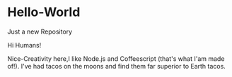 # Hello-World
Just a new Repository

Hi Humans!

Nice-Creativity here,I like Node.js and Coffeescript (that's what I'am made of!).
I've had tacos on the moons and find them far superior to Earth tacos.
